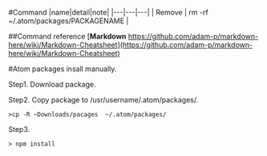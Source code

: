 #Command
|name|detail|note|
|---|---|---|
| Remove | rm -rf ~/.atom/packages/PACKAGENAME |

##Command reference
[**Markdown** https://github.com/adam-p/markdown-here/wiki/Markdown-Cheatsheet](https://github.com/adam-p/markdown-here/wiki/Markdown-Cheatsheet)

#Atom packages insall manually.

Step1. Download package.

Step2. Copy package to /usr/username/.atom/packages/. 
```
>cp -R ~Downloads/pacages  ~/.atom/packages/
```

Step3. 
```
> npm install
```
